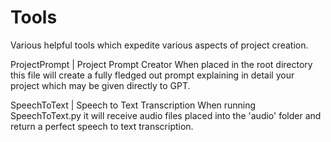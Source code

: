 # Tools
 Various helpful tools which expedite various aspects of project creation.

ProjectPrompt | Project Prompt Creator 
When placed in the root directory this file will create a fully fledged out prompt explaining in detail your project which may be given directly to GPT.

SpeechToText | Speech to Text Transcription
When running SpeechToText.py it will receive audio files placed into the 'audio' folder and return a perfect speech to text transcription. 
